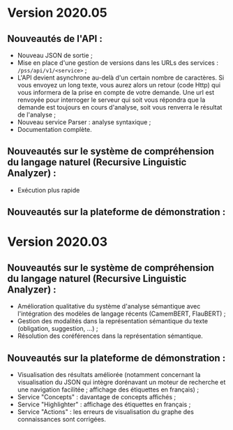 # Version 2020.05

## Nouveautés de l'API :
- Nouveau JSON de sortie ;
- Mise en place d'une gestion de versions dans les URLs des services : 
`/pss/api/v1/<service>` ;
- L'API devient asynchrone au-delà d'un certain nombre de caractères. Si vous envoyez un long texte, vous aurez alors un retour (code Http) qui vous informera de la prise en compte de votre demande. Une url est renvoyée pour interroger le serveur qui soit vous répondra que la demande est toujours en cours d'analyse, soit vous renverra le résultat de l'analyse ;
- Nouveau service Parser : analyse syntaxique ;
- Documentation complète.

## Nouveautés sur le système de compréhension du langage naturel (Recursive Linguistic Analyzer) :
- Exécution plus rapide

## Nouveautés sur la plateforme de démonstration :

# Version 2020.03

## Nouveautés sur le système de compréhension du langage naturel (Recursive Linguistic Analyzer) :
- Amélioration qualitative du système d'analyse sémantique avec l'intégration des modèles de langage récents (CamemBERT, FlauBERT) ;
- Gestion des modalités dans la représentation sémantique du texte (obligation, suggestion, ...) ;
- Résolution des coréférences dans la représentation sémantique.

## Nouveautés sur la plateforme de démonstration :
- Visualisation des résultats améliorée (notamment concernant la visualisation du JSON qui intègre dorénavant un moteur de recherche et une navigation facilitée ; affichage des étiquettes en français) ;
- Service "Concepts" : davantage de concepts affichés ;
- Service "Highlighter" : affichage des étiquettes en français ;
- Service "Actions" : les erreurs de visualisation du graphe des connaissances sont corrigées. 
